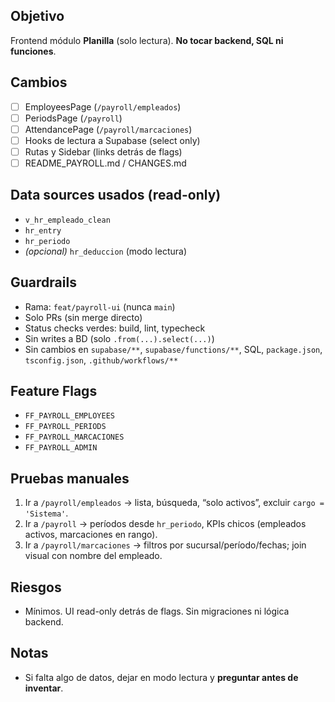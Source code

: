 ## Objetivo
Frontend módulo **Planilla** (solo lectura). **No tocar backend, SQL ni funciones**.

## Cambios
- [ ] EmployeesPage (`/payroll/empleados`)
- [ ] PeriodsPage (`/payroll`)
- [ ] AttendancePage (`/payroll/marcaciones`)
- [ ] Hooks de lectura a Supabase (select only)
- [ ] Rutas y Sidebar (links detrás de flags)
- [ ] README_PAYROLL.md / CHANGES.md

## Data sources usados (read-only)
- `v_hr_empleado_clean`
- `hr_entry`
- `hr_periodo`
- *(opcional)* `hr_deduccion` (modo lectura)

## Guardrails
- Rama: `feat/payroll-ui` (nunca `main`)
- Solo PRs (sin merge directo)
- Status checks verdes: build, lint, typecheck
- Sin writes a BD (solo `.from(...).select(...)`)
- Sin cambios en `supabase/**`, `supabase/functions/**`, SQL, `package.json`, `tsconfig.json`, `.github/workflows/**`

## Feature Flags
- `FF_PAYROLL_EMPLOYEES`
- `FF_PAYROLL_PERIODS`
- `FF_PAYROLL_MARCACIONES`
- `FF_PAYROLL_ADMIN`

## Pruebas manuales
1. Ir a `/payroll/empleados` → lista, búsqueda, “solo activos”, excluir `cargo = 'Sistema'`.
2. Ir a `/payroll` → períodos desde `hr_periodo`, KPIs chicos (empleados activos, marcaciones en rango).
3. Ir a `/payroll/marcaciones` → filtros por sucursal/período/fechas; join visual con nombre del empleado.

## Riesgos
- Mínimos. UI read-only detrás de flags. Sin migraciones ni lógica backend.

## Notas
- Si falta algo de datos, dejar en modo lectura y **preguntar antes de inventar**.
